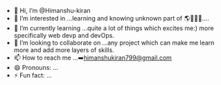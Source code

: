 - 👋 Hi, I’m @Himanshu-kiran     
- 👀 I’m interested in ...learning and knowing unknown part of 🌎🧑‍💻🌐....
- 🌱 I’m currently learning ...quite a lot of things which excites me:) more specifically web devp and devOps.
- 💞️ I’m looking to collaborate on ...any project which can make me learn more and add more layers of skills.  
- 📫 How to reach me ...➡️himanshukiran799@gmail.com
- 😄 Pronouns: ...
- ⚡ Fun fact: ...

<!---
Himanshu-kiran/Himanshu-kiran is a ✨ special ✨ repository because its `README.md` (this file) appears on your GitHub profile.
You can click the Preview link to take a look at your changes.
--->

